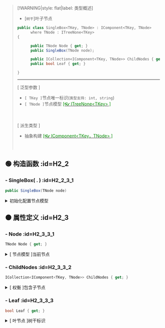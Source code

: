 <br/>



>[!WARNING|style: flat|label: 类型概述]
>
>- [`树干`]叶子节点
>
>```csharp
>public class SingleBox<TKey, TNode> : IComponent<TKey, TNode>
>       where TNode : ITreeNone<TKey>
>{
>
>       public TNode Node { get; }
>       public SingleBox(TNode node);
>
>       public ICollection<IComponent<TKey, TNode>> ChildNodes { get; }
>       public bool Leaf { get; }
>
>}
>
>
>```
>
>---
>
>[ 泛型参数 ]
>
>- `[ TKey ]`节点唯一标识(`类型支持: int, string`)
>- `[ TNode ]`节点模型 [<span style='color:#008B00'>[👓 ITreeNone\<TKey> ]</span>](i1.0.0 ':target=_blank')
>
><br/>
>
>[ 派生类型 ]
>
>- 抽象构建 [<span style='color:#008B00'>[👓 IComponent\<TKey，TNode> ]</span>](m1.0.0 ':target=_blank')
>
><br/>

## 🟢 构造函数 :id=H2_2

### - <span class='spConfig'>SingleBox( . )</span> :id=H2_2_3_1

```csharp
public SingleBox(TNode node)
```

<details><summary class='spSummary'>初始化配置节点模型</summary> 
<!-- start -->    

>**参数项**
>
>- `[ node ]`
>
>  <br/>



<!-- end --> 
</details>

## 🟠 属性定义 :id=H2_3

### - <span class='spProp'>Node</span>  :id=H2_3_3_1

```csharp
TNode Node { get; }
```

<details><summary class='spSummary'>[ 节点模型 ]当前节点</summary> 
<!-- start -->    



>**属性值**
>
>- `[ Node ]`节点模型
>
> <br/>



<!-- end --> 
</details>

### - <span class='spProp'>ChildNodes</span>  :id=H2_3_3_2

```csharp
ICollection<IComponent<TKey, TNode>> ChildNodes { get; }
```

<details><summary class='spSummary'>[ 权衡 ]包含子节点</summary> 
<!-- start -->    


>**属性值**
>
>- `[ ChildNodes ]`<span style='color:red'>因叶子节点，引发`System.NotSupportedException`</span>
>
>  <br/>



<!-- end --> 
</details>

### - <span class='spProp'>Leaf</span>  :id=H2_3_3_3

```csharp
bool Leaf { get; }
```

<details><summary class='spSummary'>[ 叶节点 ]树干标识</summary> 
<!-- start -->    




>**属性值**
>
>- `[ Leaf ]`<span style='color:red'>类型固定`true`</span>
>
>  <br/>



<!-- end --> 
</details>

